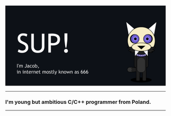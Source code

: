 ![image](https://github.com/I6-6-6I/I6-6-6I/blob/main/Mascot-Waveing-Banner.gif)
- - -
### I'm young but ambitious C/C++ programmer from Poland. ###
- - -
